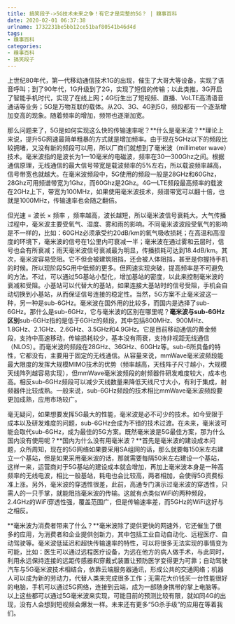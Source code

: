 ```yaml
---
title: 搞笑段子->5G技术未来之争！有它才是完整的5G？ | 糗事百科
date: 2020-02-01 06:37:38
urlname: 1732231be5bb12ce51baf80541b46d4d
tags: 
- 糗事百科
categories:
- 糗事百科
- 搞笑段子
---
```

上世纪80年代，第一代移动通信技术1G的出现，催生了大哥大等设备，实现了语音呼叫；到了90年代，1G升级到了2G，实现了短信的传输；以此类推，3G开启了智能手机时代，实现了在线上网；4G衍生出了短视频、直播、VoLTE高清语音通话等业务；5G是万物互联的载体。从2G、3G、4G到5G，频段都有一个逐渐增加变高的现象。随着频率的增加，频带也逐渐加宽。

那么问题来了，5G是如何实现这么快的传输速率呢？**什么是毫米波？**理论上来说，提升5G网速最简单粗暴的方式就是增加频率。由于现在5GHz以下的频段比较拥堵，又没有新的频段可以用，所以厂商们就想到了毫米波（millimeter wave）技术。毫米波指的是波长为1—10毫米的电磁波，频率在30—300Ghz之间。根据通信原理，无线通信的最大信号带宽是载波频率的5%左右，所以载波频率越高，信号带宽也就越大。在毫米波频段中，5G使用的频段一般是28GHz和60Ghz，28Ghz可用频谱带宽为1Ghz，而60Ghz是2Ghz。4G—LTE频段最高频率的载波在2GHz上下，带宽为100MHz，如果使用毫米波技术，频谱带宽可以翻十倍，也就是1000MHz，传输速率也会随之翻倍。

但光速 = 波长 × 频率 ，频率越高，波长越短，所以毫米波信号衰耗大。大气传播过程中，毫米波主要受氧气、湿度、雾和雨的影响。不同毫米波波段受氧气的影响是不一样的，比如：60GHz必须承受约20dB/km的氧气吸收损耗；在高温和高湿度的环境下，毫米波的信号在1公里内可衰减一半；毫米波在通过雾和云层时，信号也会有所衰减；雨天毫米波信号衰减最为明显，传播损耗可达到18.4dB/km。其次，毫米波容易受阻。它不但会被建筑阻挡，还会被人体阻挡，甚至是你握持手机的时候。所以现阶段5G用中低频的更多。但网速实现突破，提高频率是不可避免的方法。不过，可以通过5G基站小型化，增加基站的密度，以此来控制毫米波的衰减和受阻。小基站可以代替大的基站，如果连接大基站时的信号受阻，手机会自动切换到小基站，从而保证信号连接的稳定性。当然，5G方案不止毫米波这一种，另一种是sub-6GHz。毫米波在国外用的比较多，而国内是选择了sub-6GHz。那什么是sub-6GHz，它与毫米波的区别在哪里呢？**毫米波与sub-6GHz区别**sub-6GHz指的是低于6GHz的频段，其中包括800MHz、900MHz、1.8GHz、2.1GHz、2.6GHz、3.5GHz和4.9GHz。它是目前移动通信的黄金频段，支持中高速移动，传输损耗较少，基本没有雨衰，支持非视距无线通信（NLOS）。而毫米波的频段在28GHz、36GHz、60GHz等。sub-6所具备的特性，它都没有，主要用于固定的无线通信。从容量来说，mmWave毫米波频段能最大限度的发挥大规模MIMO技术的优势（频率越高，天线阵子尺寸越小，大规模天线阵列越容易实现），但mmWave毫米波频段的射频器件研发难度较大，成本也高。相反sub-6GHz频段可以减少天线数量来降低天线尺寸大小，有利于集成，射频器件比较成熟。一般来说，sub-6GHz频段的技术相比mmWave毫米波频段要更加成熟，应用市场较广。

毫无疑问，如果想要发挥5G最大的性能，毫米波是必不可少的技术。如今受限于成本以及研发难度的问题，sub-6GHz会成为不错的技术过渡。在未来，毫米波可能会取代sub-6GHz，成为最佳的5G方案。既然毫米波是5G最佳方案，那为什么国内没有使用呢？**国内为什么没有用毫米波？**首先是毫米波的建设成本问题，众所周知，现在的5G网络如果要采用SA组网的话，那么就要每150米左右建立一个基站，但是如果采用毫米波的话，那就需要每隔50米左右建设一个基站，这样一来，运营商对于5G基站的建设成本就会增加，再加上毫米波本身是一种高频率的无线电波，相比一般基站，耗电也会比较高，两者相加，会使得5G资费标准上涨。另外，毫米波的穿透性很差，此前，高通专门演示过毫米波的穿透性，只需人的一只手掌，就能阻挡毫米波的传输。这就有点类似WiFi的两种频段，2.4GHz的WiFi穿透性强，覆盖范围广，但是传输速率差，而5GHz的WiFi这好与之相反。

**毫米波为消费者带来了什么？**毫米波除了提供更快的网速外，它还催生了很多的应用，为消费者和企业提供创新力，其中包括工业自动自动化、远程医疗、自动驾驶等。毫米波低延迟和超快传输速率的特性，可以将很多无法实现的事情变为可能，比如：医生可以通过远程医疗设备，为远在他方的病人做手术，与此同时，利用永远保持连接的远距传感器和穿戴式装置让预防医学变得更为可靠；自动驾驶汽车与5G毫米波技术相结合，依靠云端服务器通讯，形成公共的交通网络；机器人可以成为新的劳动力，代替人类来完成很多工作；无需花大价钱买一台性能很好的电脑，手机可以通过5G网络，连接到云端，成为一部随身携带的掌上电脑等。以上这些都可以通过5G毫米波来实现，可能目前的预测比较有限，就如同4G的出现，没有人会想到短视频会爆发一样。未来还有更多“5G杀手级”的应用在等着我们。


